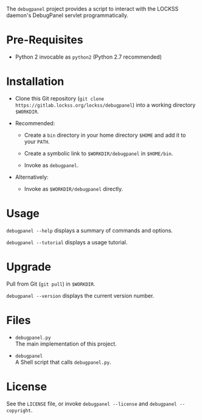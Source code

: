The `debugpanel` project provides a script to interact with the LOCKSS daemon's
DebugPanel servlet programmatically.

Pre-Requisites
==============

* Python 2 invocable as `python2` (Python 2.7 recommended)

Installation
============

* Clone this Git repository
  (`git clone https://gitlab.lockss.org/lockss/debugpanel`) into a working
  directory `$WORKDIR`.

* Recommended:

  * Create a `bin` directory in your home directory `$HOME` and add it to your
    `PATH`.

  * Create a symbolic link to `$WORKDIR/debugpanel` in `$HOME/bin`.

  * Invoke as `debugpanel`.

* Alternatively:
 
  * Invoke as `$WORKDIR/debugpanel` directly.

Usage
=====

`debugpanel --help` displays a summary of commands and options.

`debugpanel --tutorial` displays a usage tutorial.

Upgrade
=======

Pull from Git (`git pull`) in `$WORKDIR`.

`debugpanel --version` displays the current version number.

Files
=====

* `debugpanel.py`  
  The main implementation of this project.

* `debugpanel`  
  A Shell script that calls `debugpanel.py`.

License
=======

See the `LICENSE` file, or invoke `debugpanel --license` and
`debugpanel --copyright`.